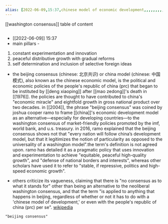 ```yaml
---
alias: [2022-06-09,15:37,chinese model of economic development,,,,,,,,,,]
---
```

[[washington consensus]]
table of content
```toc
```

- [[2022-06-09]] 15:37
- main pillars -
1. constant experimentation and innovation
2. peaceful distributive growth with gradual reforms
3. self determination and inclusion of selective foreign ideas

- the beijing consensus (chinese: 北京共识) or china model (chinese: 中国模式), also known as the chinese economic model, is the political and economic policies of the people's republic of china (prc) that began to be instituted by [[deng xiaoping]] after [[mao zedong]]'s death in [[1976]]. the policies are thought to have contributed to china's "economic miracle" and eightfold growth in gross national product over two decades. in [[2004]], the phrase "beijing consensus" was coined by joshua cooper ramo to frame [[china]]'s economic development model as an alternative—especially for developing countries—to the washington consensus of market-friendly policies promoted by the imf, world bank, and u.s. treasury. in 2016, ramo explained that the beijing consensus shows not that "every nation will follow china’s development model, but that it legitimizes the notion of particularity as opposed to the universality of a washington model".the term's definition is not agreed upon. ramo has detailed it as a pragmatic policy that uses innovation and experimentation to achieve "equitable, peaceful high-quality growth", and "defense of national borders and interests", whereas other scholars have used it to refer to "stable, if repressive, politics and high-speed economic growth".

- others criticize its vagueness, claiming that there is "no consensus as to what it stands for" other than being an alternative to the neoliberal washington consensus, and that the term "is applied to anything that happens in beijing, regardless of whether or not it has to do with a 'chinese model of development,' or even with the people's republic of china (prc) per se".
[wikipedia](https://en.wikipedia.org/wiki/beijing%20consensus)
```query
"beijing consensus"
```